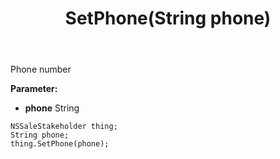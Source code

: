 ﻿---
uid: crmscript_ref_NSSaleStakeholder_SetPhone
title: SetPhone(String phone)
intellisense: NSSaleStakeholder.SetPhone
keywords: NSSaleStakeholder, GetPhone
so.topic: reference
---

Phone number

**Parameter:** 
 - **phone** String

```crmscript
NSSaleStakeholder thing;
String phone;
thing.SetPhone(phone);
```

